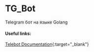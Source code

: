 # TG_Bot

Telegram бот на языке Golang

#### Useful links:
[Telebot Documentation](https://pkg.go.dev/gopkg.in/telebot.v3){:target="_blank"}